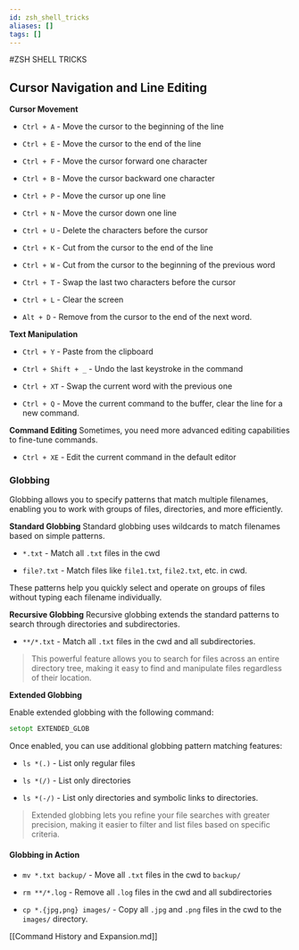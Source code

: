 ```yaml
---
id: zsh_shell_tricks
aliases: []
tags: []
---
```


#ZSH SHELL TRICKS

## Cursor Navigation and Line Editing

**Cursor Movement**

- `Ctrl + A` - Move the cursor to the beginning of the line

- `Ctrl + E` - Move the cursor to the end of the line

- `Ctrl + F` - Move the cursor forward one character

- `Ctrl + B` - Move the cursor backward one character

- `Ctrl + P` - Move the cursor up one line

- `Ctrl + N` - Move the cursor down one line

- `Ctrl + U` - Delete the characters before the cursor

- `Ctrl + K` - Cut from the cursor to the end of the line

- `Ctrl + W` - Cut from the cursor to the beginning of the previous word

- `Ctrl + T` - Swap the last two characters before the cursor

- `Ctrl + L` - Clear the screen

- `Alt + D` - Remove from the cursor to the end of the next word.

**Text Manipulation**

- `Ctrl + Y` - Paste from the clipboard

- `Ctrl + Shift + _` - Undo the last keystroke in the command

- `Ctrl + XT` - Swap the current word with the previous one

- `Ctrl + Q` - Move the current command to the buffer, clear the line for a new
  command.

**Command Editing**
Sometimes, you need more advanced editing capabilities to fine-tune commands.

- `Ctrl + XE` - Edit the current command in the default editor

### Globbing

Globbing allows you to specify patterns that match multiple filenames, enabling
you to work with groups of files, directories, and more efficiently.

**Standard Globbing**
Standard globbing uses wildcards to match filenames based on simple patterns.

- `*.txt` - Match all `.txt` files in the cwd

- `file?.txt` - Match files like `file1.txt`, `file2.txt`, etc. in cwd.

These patterns help you quickly select and operate on groups of files without
typing each filename individually.

**Recursive Globbing**
Recursive globbing extends the standard patterns to search through directories
and subdirectories.

- `**/*.txt` - Match all `.txt` files in the cwd and all subdirectories.

>This powerful feature allows you to search for files across an entire directory
tree, making it easy to find and manipulate files regardless of their location.

**Extended Globbing**

Enable extended globbing with the following command:

```zsh
setopt EXTENDED_GLOB
```
Once enabled, you can use additional globbing pattern matching features:

- `ls *(.)` - List only regular files

- `ls *(/)` - List only directories

- `ls *(-/)` - List only directories and symbolic links to directories.

> Extended globbing lets you refine your file searches with greater precision,
making it easier to filter and list files based on specific criteria.

#### Globbing in Action

- `mv *.txt backup/` - Move all `.txt` files in the cwd to `backup/`

- `rm **/*.log` - Remove all `.log` files in the cwd and all subdirectories

- `cp *.{jpg,png} images/` - Copy all `.jpg` and `.png` files in the cwd to
 the `images/` directory.

[[Command History and Expansion.md]]
